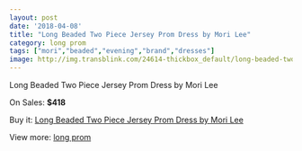 ```yaml
---
layout: post
date: '2018-04-08'
title: "Long Beaded Two Piece Jersey Prom Dress by Mori Lee"
category: long prom
tags: ["mori","beaded","evening","brand","dresses"]
image: http://img.transblink.com/24614-thickbox_default/long-beaded-two-piece-jersey-prom-dress-by-mori-lee.jpg
---
```

Long Beaded Two Piece Jersey Prom Dress by Mori Lee

On Sales: **$418**
<a href="https://www.transblink.com/en/long-prom/7771-long-beaded-two-piece-jersey-prom-dress-by-mori-lee.html"><amp-img layout="responsive" width="600" height="600" src="//img.transblink.com/24614-thickbox_default/long-beaded-two-piece-jersey-prom-dress-by-mori-lee.jpg" alt="Long Beaded Two Piece Jersey Prom Dress by Mori Lee 0" /></a>
<a href="https://www.transblink.com/en/long-prom/7771-long-beaded-two-piece-jersey-prom-dress-by-mori-lee.html"><amp-img layout="responsive" width="600" height="600" src="//img.transblink.com/24617-thickbox_default/long-beaded-two-piece-jersey-prom-dress-by-mori-lee.jpg" alt="Long Beaded Two Piece Jersey Prom Dress by Mori Lee 1" /></a>
<a href="https://www.transblink.com/en/long-prom/7771-long-beaded-two-piece-jersey-prom-dress-by-mori-lee.html"><amp-img layout="responsive" width="600" height="600" src="//img.transblink.com/24616-thickbox_default/long-beaded-two-piece-jersey-prom-dress-by-mori-lee.jpg" alt="Long Beaded Two Piece Jersey Prom Dress by Mori Lee 2" /></a>
<a href="https://www.transblink.com/en/long-prom/7771-long-beaded-two-piece-jersey-prom-dress-by-mori-lee.html"><amp-img layout="responsive" width="600" height="600" src="//img.transblink.com/24615-thickbox_default/long-beaded-two-piece-jersey-prom-dress-by-mori-lee.jpg" alt="Long Beaded Two Piece Jersey Prom Dress by Mori Lee 3" /></a>

Buy it: [Long Beaded Two Piece Jersey Prom Dress by Mori Lee](https://www.transblink.com/en/long-prom/7771-long-beaded-two-piece-jersey-prom-dress-by-mori-lee.html "Long Beaded Two Piece Jersey Prom Dress by Mori Lee")

View more: [long prom](https://www.transblink.com/en/58-long-prom "long prom")